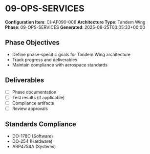 # 09-OPS-SERVICES

**Configuration Item**: CI-AF090-006
**Architecture Type**: Tandem Wing
**Phase**: 09-OPS-SERVICES
**Generated**: 2025-08-25T00:05:33+00:00

## Phase Objectives
- Define phase-specific goals for Tandem Wing architecture
- Track progress and deliverables
- Maintain compliance with aerospace standards

## Deliverables
- [ ] Phase documentation
- [ ] Test results (if applicable)
- [ ] Compliance artifacts
- [ ] Review approvals

## Standards Compliance
- DO-178C (Software)
- DO-254 (Hardware)
- ARP4754A (Systems)
